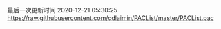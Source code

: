 最后一次更新时间 2020-12-21 05:30:25
https://raw.githubusercontent.com/cdlaimin/PACList/master/PACList.pac

